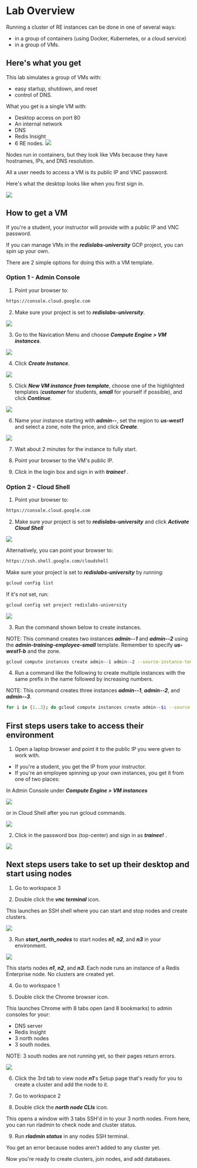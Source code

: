 # Lab Overview

Running a cluster of RE instances can be done in one of several ways:
- in a group of containers (using Docker, Kubernetes, or a cloud service)
- in a group of VMs.

## Here's what you get

This lab simulates a group of VMs with:
- easy startup, shutdown, and reset
- control of DNS.

What you get is a single VM with:
- Desktop access on port 80
- An internal network
- DNS
- Redis Insight
- 6 RE nodes.
![](img/00-vm-overview.png)

Nodes run in containers, but they look like VMs because they have hostnames, IPs, and DNS resolution.

All a user needs to access a VM is its public IP and VNC password.

Here's what the desktop looks like when you first sign in.

![](img/02-vnc-overview.png)

## How to get a VM

If you're a student, your instructor will provide with a public IP and VNC password.

If you can manage VMs in the ***redislabs-university*** GCP project, you can spin up your own.

There are 2 simple options for doing this with a VM template.

### Option 1 - Admin Console

1. Point your browser to:

```bash
https://console.cloud.google.com
```

2. Make sure your project is set to ***redislabs-university***.

![](img/200-gcp-project-select.png)
  
3. Go to the Navication Menu and choose ***Compute Engine > VM instances***.

![](img/201-gcp-select-gce.png)

4. Click ***Create Instance***.

![](img/204-gcp-click-create-instance.png)

5. Click ***New VM instance from template***, choose one of the highlighted templates (***customer*** for students, ***small*** for yourself if possible), and click ***Continue***.

![](img/206-gcp-choose-template.png)

6. Name your instance starting with ***admin--***, set the region to ***us-west1*** and select a zone, note the price, and click ***Create***.

![](img/207-gcp-set-instance-name-region.png)

7. Wait about 2 minutes for the instance to fully start.

8. Point your browser to the VM's public IP.

9. Click in the login box and sign in with ***trainee!*** .

### Option 2 - Cloud Shell

1. Point your browser to:

```bash
https://console.cloud.google.com
```

2. Make sure your project is set to ***redislabs-university*** and click ***Activate Cloud Shell***

![](img/202-gcp-open-cloud-shell.png)

Alternatively, you can point your browser to:

```bash
https://ssh.shell.google.com/cloudshell
```

Make sure your project is set to ***redislabs-university*** by running:

```bash
gcloud config list
```

If it's not set, run:

```bash
gcloud config set project redislabs-university
```

![](img/208-gcp-shell-set-project.png)

3. Run the command shown below to create instances.

NOTE: This command creates two instances ***admin--1*** and ***admin--2*** using the ***admin-training-employee-small*** template. Remember to specify ***us-west1-b*** and the zone.

```bash
gcloud compute instances create admin--1 admin--2 --source-instance-template admin-training-employee-small --zone=us-west1-b
```

4. Run a command like the following to create multiple instances with the same prefix in the name followed by increasing numbers.

NOTE: This command creates three instances ***admin--1***, ***admin--2***, and ***admin--3***.

```bash
for i in {1..3}; do gcloud compute instances create admin--$i --source-instance-template admin-training-employee-small --zone=us-west1-b; done
```

## First steps users take to access their environment

1. Open a laptop browser and point it to the public IP you were given to work with.

- If you're a student, you get the IP from your instructor.
- If you're an employee spinning up your own instances, you get it from one of two places:

In Admin Console under ***Compute Engine > VM instances***

![](img/210-gcp-vm-ip.png)

or in Cloud Shell after you run gcloud commands.

![](img/211-cloudshell-vm-ip.png)

2. Click in the password box (top-center) and sign in as ***trainee!*** .

![](img/209-vnc-password-box.png)

## Next steps users take to set up their desktop and start using nodes

1. Go to workspace 3

2. Double click the ***vnc terminal*** icon.

This launches an SSH shell where you can start and stop nodes and create clusters.

![](img/212-vnc-terminal.png)

3. Run ***start_north_nodes*** to start nodes ***n1***, ***n2***, and ***n3*** in your environment.

![](img/213-vnc-terminal-start-north-nodes.png)

This starts nodes ***n1***, ***n2***, and ***n3***. Each node runs an instance of a Redis Enterprise node. No clusters are created yet.

4. Go to workspace 1

5. Double click the Chrome browser icon.

This launches Chrome with 8 tabs open (and 8 bookmarks) to admin consoles for your:
- DNS server
- Redis Insight
- 3 north nodes
- 3 south nodes.

NOTE: 3 south nodes are not running yet, so their pages return errors.

![](img/214-vnc-chrome-3-nodes-up.png)

6. Click the 3rd tab to view node ***n1***'s Setup page that's ready for you to create a cluster and add the node to it.

7. Go to workspace 2

8. Double click the ***north node CLIs*** icon.

This opens a window with 3 tabs SSH'd in to your 3 north nodes. From here, you can run rladmin to check node and cluster status.

9. Run ***rladmin status*** in any nodes SSH terminal.

You get an error because nodes aren't added to any cluster yet.

Now you're ready to create clusters, join nodes, and add databases. 

